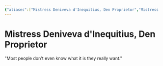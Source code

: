 ```yaml
---
{"aliases":["Mistress Deniveva d'Inequitius, Den Proprietor","Mistress Deniveva d'Inequitius","Den Proprietor","Mistress Deniveva d'Inequitius"],"date-created":"2024-09-17T12:29","date-modified":"2024-09-17T12:31","dg-publish":true,"location":"[[The High City]]","tags":["moonrise","moonrise/person"],"title":"Mistress Deniveva d'Inequitius, Den Proprietor","permalink":"/workshop/moonrise/mistress-deniveva-d-inequitius/","dgPassFrontmatter":true,"updated":"2024-09-17T12:31"}
---
```



# Mistress Deniveva d'Inequitius, Den Proprietor

"Most people don't even know what it is they really want."


